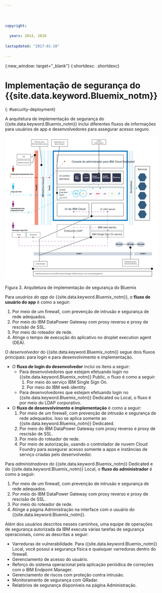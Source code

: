 ```yaml
---

 

copyright:

  years: 2014, 2018

lastupdated: "2017-01-10" 

---
```


{:new_window: target="_blank"}
{:shortdesc: .shortdesc}

# Implementação de segurança do {{site.data.keyword.Bluemix_notm}}
{: #security-deployment}

A arquitetura de implementação de segurança do {{site.data.keyword.Bluemix_notm}} inclui diferentes fluxos de informações para usuários de app e desenvolvedores para assegurar acesso seguro.

![Arquitetura de implementação de segurança do Bluemix](images/sec_deployment.svg)

Figura 3. Arquitetura de implementação de segurança do Bluemix

Para *usuários do app* do {{site.data.keyword.Bluemix_notm}}, o **fluxo de usuário do app** é como a seguir:
 1. Por meio de um firewall, com prevenção de intrusão e segurança de rede adequados.
 2. Por meio do IBM DataPower Gateway com proxy reverso e proxy de rescisão de SSL.
 3. Por meio do roteador de rede.
 4. Atinge o tempo de execução do aplicativo no droplet execution agent (DEA).

O *desenvolvedor* do {{site.data.keyword.Bluemix_notm}} segue dois fluxos principais: para login e para desenvolvimento e implementação.
 * O **fluxo de login do desenvolvedor** inclui os itens a seguir:
    * Para desenvolvedores que estejam efetuando login no {{site.data.keyword.Bluemix_notm}} Public, o fluxo é como a seguir:
      1. Por meio do serviço IBM Single Sign On.
      2. Por meio do IBM web identity.
    * Para desenvolvedores que estejam efetuando login no {{site.data.keyword.Bluemix_notm}} Dedicated ou Local, o fluxo é por meio do LDAP corporativo.
 * O **fluxo de desenvolvimento e implementação** é como a seguir:
    1. Por meio de um firewall, com prevenção de intrusão e segurança de rede adequados. Isso se aplica somente ao {{site.data.keyword.Bluemix_notm}} Dedicated.
    2. Por meio do IBM DataPower Gateway com proxy reverso e proxy de rescisão de SSL.
    3. Por meio do roteador de rede.
    4. Por meio de autorização, usando o controlador de nuvem Cloud Foundry para assegurar acesso somente a apps e instâncias de serviço criadas pelo desenvolvedor.

Para *administradores* do {{site.data.keyword.Bluemix_notm}} Dedicated e do {{site.data.keyword.Bluemix_notm}} Local, o **fluxo do administrador** é como a seguir:
 1. Por meio de um firewall, com prevenção de intrusão e segurança de rede adequados.
 2. Por meio do IBM DataPower Gateway com proxy reverso e proxy de rescisão de SSL.
 3. Por meio do roteador de rede.
 4. Atinge a página Administração na interface com o usuário do {{site.data.keyword.Bluemix_notm}}.

Além dos usuários descritos nesses caminhos, uma equipe de operações de segurança autorizada da IBM executa várias tarefas de segurança operacionais, como as descritas a seguir:
 * Varreduras de vulnerabilidade. Para {{site.data.keyword.Bluemix_notm}} Local, você possui a segurança física e quaisquer varreduras dentro do firewall.
 * Gerenciamento de acesso do usuário.
 * Reforço do sistema operacional pela aplicação periódica de correções com o IBM Endpoint Manager.
 * Gerenciamento de riscos com proteção contra intrusão.
 * Monitoramento de segurança com QRadar.
 * Relatórios de segurança disponíveis na página Administração.
